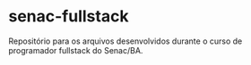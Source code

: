 # senac-fullstack
Repositório para os arquivos desenvolvidos durante o curso de programador fullstack do Senac/BA.
